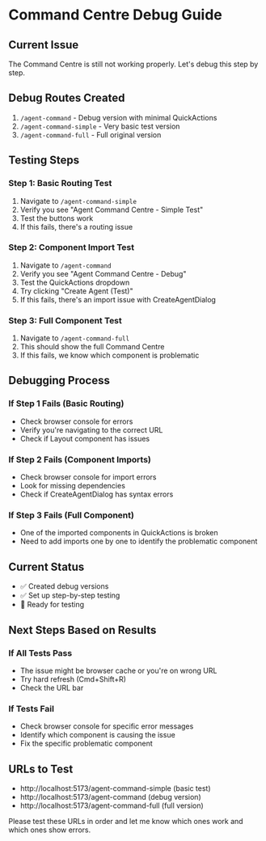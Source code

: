 # Command Centre Debug Guide

## Current Issue
The Command Centre is still not working properly. Let's debug this step by step.

## Debug Routes Created
1. `/agent-command` - Debug version with minimal QuickActions
2. `/agent-command-simple` - Very basic test version  
3. `/agent-command-full` - Full original version

## Testing Steps

### Step 1: Basic Routing Test
1. Navigate to `/agent-command-simple`
2. Verify you see "Agent Command Centre - Simple Test"
3. Test the buttons work
4. If this fails, there's a routing issue

### Step 2: Component Import Test  
1. Navigate to `/agent-command`
2. Verify you see "Agent Command Centre - Debug"
3. Test the QuickActions dropdown
4. Try clicking "Create Agent (Test)"
5. If this fails, there's an import issue with CreateAgentDialog

### Step 3: Full Component Test
1. Navigate to `/agent-command-full`
2. This should show the full Command Centre
3. If this fails, we know which component is problematic

## Debugging Process

### If Step 1 Fails (Basic Routing)
- Check browser console for errors
- Verify you're navigating to the correct URL
- Check if Layout component has issues

### If Step 2 Fails (Component Imports)
- Check browser console for import errors
- Look for missing dependencies
- Check if CreateAgentDialog has syntax errors

### If Step 3 Fails (Full Component)
- One of the imported components in QuickActions is broken
- Need to add imports one by one to identify the problematic component

## Current Status
- ✅ Created debug versions
- ✅ Set up step-by-step testing
- 🔄 Ready for testing

## Next Steps Based on Results

### If All Tests Pass
- The issue might be browser cache or you're on wrong URL
- Try hard refresh (Cmd+Shift+R)
- Check the URL bar

### If Tests Fail
- Check browser console for specific error messages
- Identify which component is causing the issue
- Fix the specific problematic component

## URLs to Test
- http://localhost:5173/agent-command-simple (basic test)
- http://localhost:5173/agent-command (debug version)  
- http://localhost:5173/agent-command-full (full version)

Please test these URLs in order and let me know which ones work and which ones show errors.